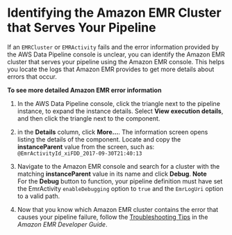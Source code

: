 # Identifying the Amazon EMR Cluster that Serves Your Pipeline<a name="dp-troubleshoot-emr"></a>

If an `EMRCluster` or `EMRActivity` fails and the error information provided by the AWS Data Pipeline console is unclear, you can identify the Amazon EMR cluster that serves your pipeline using the Amazon EMR console\. This helps you locate the logs that Amazon EMR provides to get more details about errors that occur\.

**To see more detailed Amazon EMR error information**

1. In the AWS Data Pipeline console, click the triangle next to the pipeline instance, to expand the instance details\. Select **View execution details**, and then click the triangle next to the component\.

1.  in the **Details** column, click **More\.\.\.**\. The information screen opens listing the details of the component\. Locate and copy the **instanceParent** value from the screen, such as: `@EmrActivityId_xiFDD_2017-09-30T21:40:13` 

1. Navigate to the Amazon EMR console and search for a cluster with the matching **instanceParent** value in its name and click **Debug**\. 
**Note**  
For the **Debug** button to function, your pipeline definition must have set the EmrActivity `enableDebugging` option to `true` and the `EmrLogUri` option to a valid path\.

1. Now that you know which Amazon EMR cluster contains the error that causes your pipeline failure, follow the [Troubleshooting Tips](http://docs.aws.amazon.com/ElasticMapReduce/latest/DeveloperGuide/Debugging.html) in the *Amazon EMR Developer Guide*\.